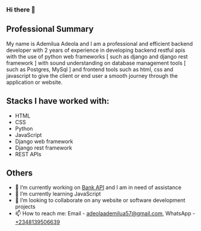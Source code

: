 ### Hi there 👋

## Professional Summary
My name is Ademilua Adeola and I am a professional and efficient backend developer with 2 years of experience in developing backend restful apis with the use of python web frameworks [ such as django and django rest framework ] with sound understanding on database management tools [ such as Postgres, MySql ] and frontend tools such as html, css and javascript to give the client or end user a smooth journey through the application or website.

## Stacks I have worked with:
- HTML
- CSS
- Python
- JavaScript
- Django web framework
- Django rest framework
- REST APIs

## Others

- 🔭 I’m currently working on <a href = 'https://github.com/AdemiluaAdeola/django_bank_api'>Bank API</a> and I am in need of assistance
- 🌱 I’m currently learning JavaScript
- 👯 I’m looking to collaborate on any website or software development projects
- 📫 How to reach me: Email - adeolaademilua57@gmail.com, WhatsApp - <a href = 'https://wa.link/3nqq60'>+2348139506639</a>
